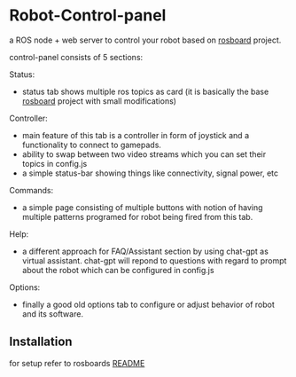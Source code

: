 # Robot-Control-panel
a ROS node + web server to control your robot based on [rosboard](https://github.com/dheera/rosboard) project.

control-panel consists of 5 sections:

Status:
- status tab shows multiple ros topics as card (it is basically the base [rosboard](https://github.com/dheera/rosboard) project with small modifications)

Controller:
- main feature of this tab is a controller in form of joystick and a functionality to connect to gamepads. 
- ability to swap between two video streams which you can set their topics in config.js
- a simple status-bar showing things like connectivity, signal power, etc

Commands:
- a simple page consisting of multiple buttons with notion of having multiple patterns programed for robot being fired from this tab.

Help:
- a different approach for FAQ/Assistant section by using chat-gpt as virtual assistant. chat-gpt will repond to questions with regard to prompt about the robot which can be configured in config.js

Options:
- finally a good old options tab to configure or adjust behavior of robot and its software.

## Installation
for setup refer to rosboards [README](https://github.com/dheera/rosboard/blob/main/README.md)
